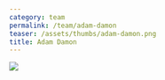 ```yaml
---
category: team
permalink: /team/adam-damon
teaser: /assets/thumbs/adam-damon.png
title: Adam Damon
---
```


<img src="/assets/img/adam-damon.png" />
